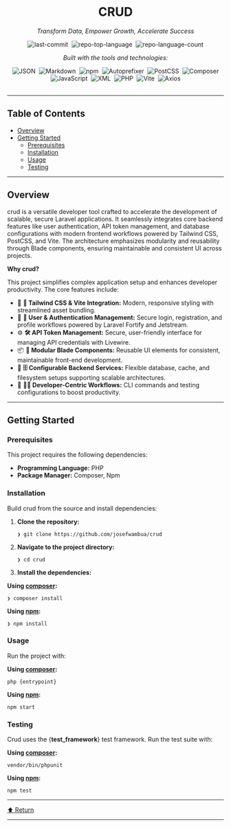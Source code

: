 

<div align="center" class="text-center">
<h1>CRUD</h1>
<p><em>Transform Data, Empower Growth, Accelerate Success</em></p>

<img alt="last-commit" src="https://img.shields.io/github/last-commit/josefwambua/crud?style=flat&amp;logo=git&amp;logoColor=white&amp;color=0080ff" class="inline-block mx-1" style="margin: 0px 2px;">
<img alt="repo-top-language" src="https://img.shields.io/github/languages/top/josefwambua/crud?style=flat&amp;color=0080ff" class="inline-block mx-1" style="margin: 0px 2px;">
<img alt="repo-language-count" src="https://img.shields.io/github/languages/count/josefwambua/crud?style=flat&amp;color=0080ff" class="inline-block mx-1" style="margin: 0px 2px;">
<p><em>Built with the tools and technologies:</em></p>
<img alt="JSON" src="https://img.shields.io/badge/JSON-000000.svg?style=flat&amp;logo=JSON&amp;logoColor=white" class="inline-block mx-1" style="margin: 0px 2px;">
<img alt="Markdown" src="https://img.shields.io/badge/Markdown-000000.svg?style=flat&amp;logo=Markdown&amp;logoColor=white" class="inline-block mx-1" style="margin: 0px 2px;">
<img alt="npm" src="https://img.shields.io/badge/npm-CB3837.svg?style=flat&amp;logo=npm&amp;logoColor=white" class="inline-block mx-1" style="margin: 0px 2px;">
<img alt="Autoprefixer" src="https://img.shields.io/badge/Autoprefixer-DD3735.svg?style=flat&amp;logo=Autoprefixer&amp;logoColor=white" class="inline-block mx-1" style="margin: 0px 2px;">
<img alt="PostCSS" src="https://img.shields.io/badge/PostCSS-DD3A0A.svg?style=flat&amp;logo=PostCSS&amp;logoColor=white" class="inline-block mx-1" style="margin: 0px 2px;">
<img alt="Composer" src="https://img.shields.io/badge/Composer-885630.svg?style=flat&amp;logo=Composer&amp;logoColor=white" class="inline-block mx-1" style="margin: 0px 2px;">
<br>
<img alt="JavaScript" src="https://img.shields.io/badge/JavaScript-F7DF1E.svg?style=flat&amp;logo=JavaScript&amp;logoColor=black" class="inline-block mx-1" style="margin: 0px 2px;">
<img alt="XML" src="https://img.shields.io/badge/XML-005FAD.svg?style=flat&amp;logo=XML&amp;logoColor=white" class="inline-block mx-1" style="margin: 0px 2px;">
<img alt="PHP" src="https://img.shields.io/badge/PHP-777BB4.svg?style=flat&amp;logo=PHP&amp;logoColor=white" class="inline-block mx-1" style="margin: 0px 2px;">
<img alt="Vite" src="https://img.shields.io/badge/Vite-646CFF.svg?style=flat&amp;logo=Vite&amp;logoColor=white" class="inline-block mx-1" style="margin: 0px 2px;">
<img alt="Axios" src="https://img.shields.io/badge/Axios-5A29E4.svg?style=flat&amp;logo=Axios&amp;logoColor=white" class="inline-block mx-1" style="margin: 0px 2px;">
</div>
<br>
<hr>
<h2>Table of Contents</h2>
<ul class="list-disc pl-4 my-0">
<li class="my-0"><a href="#overview">Overview</a></li>
<li class="my-0"><a href="#getting-started">Getting Started</a>
<ul class="list-disc pl-4 my-0">
<li class="my-0"><a href="#prerequisites">Prerequisites</a></li>
<li class="my-0"><a href="#installation">Installation</a></li>
<li class="my-0"><a href="#usage">Usage</a></li>
<li class="my-0"><a href="#testing">Testing</a></li>
</ul>
</li>
</ul>
<hr>
<h2>Overview</h2>
<p>crud is a versatile developer tool crafted to accelerate the development of scalable, secure Laravel applications. It seamlessly integrates core backend features like user authentication, API token management, and database configurations with modern frontend workflows powered by Tailwind CSS, PostCSS, and Vite. The architecture emphasizes modularity and reusability through Blade components, ensuring maintainable and consistent UI across projects.</p>
<p><strong>Why crud?</strong></p>
<p>This project simplifies complex application setup and enhances developer productivity. The core features include:</p>
<ul class="list-disc pl-4 my-0">
<li class="my-0">🧩 <strong>🎨 Tailwind CSS &amp; Vite Integration:</strong> Modern, responsive styling with streamlined asset bundling.</li>
<li class="my-0">🔐 <strong>🔑 User &amp; Authentication Management:</strong> Secure login, registration, and profile workflows powered by Laravel Fortify and Jetstream.</li>
<li class="my-0">⚙️ <strong>🛠️ API Token Management:</strong> Secure, user-friendly interface for managing API credentials with Livewire.</li>
<li class="my-0">📦 <strong>🧱 Modular Blade Components:</strong> Reusable UI elements for consistent, maintainable front-end development.</li>
<li class="my-0">💾 <strong>🗄️ Configurable Backend Services:</strong> Flexible database, cache, and filesystem setups supporting scalable architectures.</li>
<li class="my-0">🚀 <strong>🧑‍💻 Developer-Centric Workflows:</strong> CLI commands and testing configurations to boost productivity.</li>
</ul>
<hr>
<h2>Getting Started</h2>
<h3>Prerequisites</h3>
<p>This project requires the following dependencies:</p>
<ul class="list-disc pl-4 my-0">
<li class="my-0"><strong>Programming Language:</strong> PHP</li>
<li class="my-0"><strong>Package Manager:</strong> Composer, Npm</li>
</ul>
<h3>Installation</h3>
<p>Build crud from the source and install dependencies:</p>
<ol>
<li class="my-0">
<p><strong>Clone the repository:</strong></p>
<pre><code class="language-sh">❯ git clone https://github.com/josefwambua/crud
</code></pre>
</li>
<li class="my-0">
<p><strong>Navigate to the project directory:</strong></p>
<pre><code class="language-sh">❯ cd crud
</code></pre>
</li>
<li class="my-0">
<p><strong>Install the dependencies:</strong></p>
</li>
</ol>
<p><strong>Using <a href="https://www.php.net/">composer</a>:</strong></p>
<pre><code class="language-sh">❯ composer install
</code></pre>
<p><strong>Using <a href="https://www.npmjs.com/">npm</a>:</strong></p>
<pre><code class="language-sh">❯ npm install
</code></pre>
<h3>Usage</h3>
<p>Run the project with:</p>
<p><strong>Using <a href="https://www.php.net/">composer</a>:</strong></p>
<pre><code class="language-sh">php {entrypoint}
</code></pre>
<p><strong>Using <a href="https://www.npmjs.com/">npm</a>:</strong></p>
<pre><code class="language-sh">npm start
</code></pre>
<h3>Testing</h3>
<p>Crud uses the {<strong>test_framework</strong>} test framework. Run the test suite with:</p>
<p><strong>Using <a href="https://www.php.net/">composer</a>:</strong></p>
<pre><code class="language-sh">vendor/bin/phpunit
</code></pre>
<p><strong>Using <a href="https://www.npmjs.com/">npm</a>:</strong></p>
<pre><code class="language-sh">npm test
</code></pre>
<hr>
<div align="left" class=""><a href="#top">⬆ Return</a></div>
<hr></div></div></div></div><div data-state="inactive" data-orientation="horizontal" role="tabpanel" aria-labelledby="radix-:r15:-trigger-edit" hidden="" id="radix-:r15:-content-edit" tabindex="0" class="mt-2 ring-offset-background focus-visible:outline-none focus-visible:ring-2 focus-visible:ring-ring focus-visible:ring-offset-2"></div></div></div></div></div></div></main></div><section aria-label="Notifications alt+T" tabindex="-1" aria-live="polite" aria-relevant="additions text" aria-atomic="false"></section></div>
